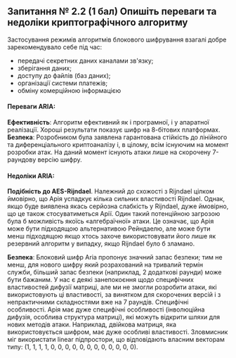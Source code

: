 ## Запитання № 2.2 (1 бал) Опишіть переваги та недоліки криптографічного алгоритму

Застосування режимів алгоритмів блокового шифрування взагалі добре зарекомендувало себе під час: 
- передачі секретних даних каналами зв'язку;
- зберігання даних;
- доступу до файлів (баз даних);
- організації системи платежів;
- обміну комерційною інформацією

#### Переваги ARIA: 
**Ефективність**: Алгоритм ефективний як і програмної, і у апаратної реалізації. Хороші результати показує шифр на 8-бітових платформах.
**Безпека**: Розробником була заявлена гарантована стійкість до лінійного та диференціального криптоаналізу і, в цілому, всім існуючим на момент розробки атак. На даний момент існують атаки лише на скорочену 7-раундову версію шифру.

#### Недоліки ARIA:

**Подібність до AES-Rijndael**.  Належний до схожості з Rijndael цілком ймовірно, що Арія успадкує кілька сильних властивості Rijndael. Однак, якщо буде виявлена якась серйозна слабкість у Rijndael, дуже ймовірно, що це також стосуватиметься Арії. Один такий потенційною загрозою була б можливість якоїсь «алгебраїчної» атаки. Це
означає, що Арія може бути підходящою альтернативою Рейндаелю, але може бути менш підходящою якщо хтось захоче використовувати його лише як резервний алгоритм у випадку, якщо Rijndael було б зламано.

**Безпека**: Блоковий шифр Aria пропонує значний запас безпеки; тим не менш, для нового шифру який розрахований на тривалий термін служби, більший запас безпеки (наприклад, 2 додаткові раунди) може бути бажаним. У нас є деякі занепокоєння щодо специфічних властивостей дифузії матриці, але ми не змогли розробити атаки, які використовують ці властивості, за винятком для скорочених версій і з непрактичними складностями вже на 7 раундів.
Специфічні особливості. Арія має дуже специфічні особливості (інволюційна дифузія, особлива структура матриці), які можуть відкрити шляхи для нових методів атаки. Наприклад, двійкова матриця, яка використовується шифром, має дуже особливі властивості. Зловмисник міг використати linear підпростори, що відповідають власним векторам типу: (1, 1, 1, 1, 0, 0, 0, 0, 0, 0, 0, 0, 0, 0, 0, 0).

